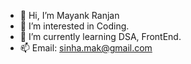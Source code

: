 - 👋 Hi, I’m Mayank Ranjan
- 👀 I’m interested in Coding.
- 🌱 I’m currently learning DSA, FrontEnd. 
- 📫 Email: sinha.mak@gmail.com

<!---
CooLMaK/CooLMaK is a ✨ special ✨ repository because its `README.md` (this file) appears on your GitHub profile.
You can click the Preview link to take a look at your changes.
--->
